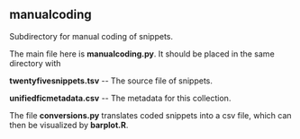 manualcoding
------------

Subdirectory for manual coding of snippets.

The main file here is **manualcoding.py**. It should be placed in the same directory with

**twentyfivesnippets.tsv** -- The source file of snippets.

**unifiedficmetadata.csv** -- The metadata for this collection.

The file **conversions.py** translates coded snippets into a csv file, which can then be visualized by **barplot.R**.

